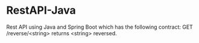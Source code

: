 # RestAPI-Java
Rest API using Java and Spring Boot which has the following contract: GET /reverse/&lt;string> returns &lt;string> reversed.
